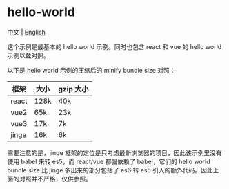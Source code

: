 # hello-world

中文 | [English](./)

这个示例是最基本的 hello world 示例。同时也包含 react 和 vue 的 hello world 示例以兹对照。

以下是 hello world 示例的压缩后的 minify bundle size 对照：

| 框架 | 大小 |  gzip 大小 |
| ---  | ----| ----------|
| react |  128k |  40k   |
| vue2   |  65k  |  23k   |
| vue3   |  17k  |   7k  |
| jinge |  16k |   6k |

需要注意的是，jinge 框架的定位是只考虑最新浏览器的项目，因此该示例里没有使用 babel 来转 es5，而 react/vue 都强依赖了 babel，它们的 hello world bundle size 比 jinge 多出来的部分包括了 es6 转 es5 引入的额外代码。因此上面的对照并不严格，仅供参照。